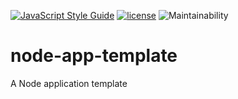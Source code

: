 [![JavaScript Style Guide](https://img.shields.io/badge/code_style-standard-brightgreen.svg)](https://standardjs.com)
[![license](https://img.shields.io/github/license/maxsalles/node-app-template.svg)](LICENSE.md)
![Maintainability](https://img.shields.io/codeclimate/maintainability-percentage/maxsalles/node-app-template.svg)

# node-app-template

A Node application template
